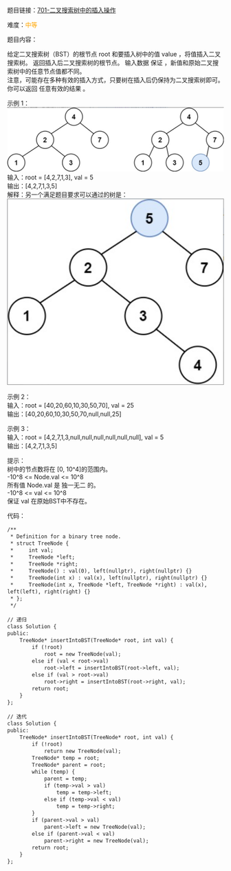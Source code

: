 题目链接：[701-二叉搜索树中的插入操作](https://leetcode-cn.com/problems/insert-into-a-binary-search-tree/)

难度：<font color="Orange">中等</font>

题目内容：

给定二叉搜索树（BST）的根节点 root 和要插入树中的值 value ，将值插入二叉搜索树。 返回插入后二叉搜索树的根节点。 输入数据 保证 ，新值和原始二叉搜索树中的任意节点值都不同。<br>
注意，可能存在多种有效的插入方式，只要树在插入后仍保持为二叉搜索树即可。 你可以返回 任意有效的结果 。

示例 1：<br>
![示例](./701-二叉搜索树中的插入操作-图1.png)<br>
输入：root = [4,2,7,1,3], val = 5<br>
输出：[4,2,7,1,3,5]<br>
解释：另一个满足题目要求可以通过的树是：<br>
![另一种情况](./701-二叉搜索树中的插入操作-图2.png)

示例 2：<br>
输入：root = [40,20,60,10,30,50,70], val = 25<br>
输出：[40,20,60,10,30,50,70,null,null,25]

示例 3：<br>
输入：root = [4,2,7,1,3,null,null,null,null,null,null], val = 5<br>
输出：[4,2,7,1,3,5]
 

提示：<br>
树中的节点数将在 [0, 10^4]的范围内。<br>
-10^8 <= Node.val <= 10^8<br>
所有值 Node.val 是 独一无二 的。<br>
-10^8 <= val <= 10^8<br>
保证 val 在原始BST中不存在。


代码：
```
/**
 * Definition for a binary tree node.
 * struct TreeNode {
 *     int val;
 *     TreeNode *left;
 *     TreeNode *right;
 *     TreeNode() : val(0), left(nullptr), right(nullptr) {}
 *     TreeNode(int x) : val(x), left(nullptr), right(nullptr) {}
 *     TreeNode(int x, TreeNode *left, TreeNode *right) : val(x), left(left), right(right) {}
 * };
 */

// 递归
class Solution {
public:
    TreeNode* insertIntoBST(TreeNode* root, int val) {
        if (!root)
            root = new TreeNode(val);
        else if (val < root->val)
            root->left = insertIntoBST(root->left, val);
        else if (val > root->val)
            root->right = insertIntoBST(root->right, val);
        return root;
    }
};

// 迭代
class Solution {
public:
    TreeNode* insertIntoBST(TreeNode* root, int val) {
        if (!root)
            return new TreeNode(val);
        TreeNode* temp = root;
        TreeNode* parent = root;
        while (temp) {
            parent = temp;
            if (temp->val > val) 
                temp = temp->left;
            else if (temp->val < val)
                temp = temp->right;
        }
        if (parent->val > val)
            parent->left = new TreeNode(val);
        else if (parent->val < val)
            parent->right = new TreeNode(val);
        return root;
    }
};
```